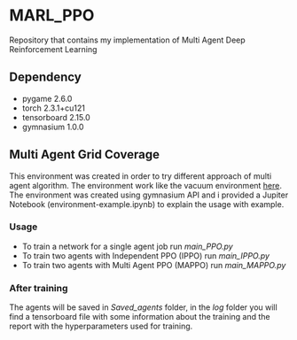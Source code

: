 # MARL_PPO

Repository that contains my implementation of Multi Agent Deep Reinforcement Learning

## Dependency

* pygame 2.6.0
* torch  2.3.1+cu121
* tensorboard 2.15.0
* gymnasium 1.0.0

## Multi Agent Grid Coverage

This environment was created in order to try different approach of multi agent algorithm. The environment work like the vacuum environment [here](https://youtu.be/qgb0gyrpiGk).
The environment was created using gymnasium API and i provided a Jupiter Notebook (environment-example.ipynb) to explain the usage with example.

### Usage

* To train a network for a single agent job run *main_PPO.py*
* To train two agents with Independent PPO (IPPO) run *main_IPPO.py*
* To train two agents with Multi Agent PPO (MAPPO) run *main_MAPPO.py*

### After training

The agents will be saved in *Saved_agents* folder, in the *log* folder you will find a tensorboard file with some information about the training and the report with the hyperparameters used for training.